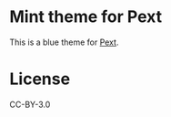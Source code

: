 # Mint theme for Pext
This is a blue theme for [Pext](https://github.com/Pext/Pext).

# License
CC-BY-3.0
